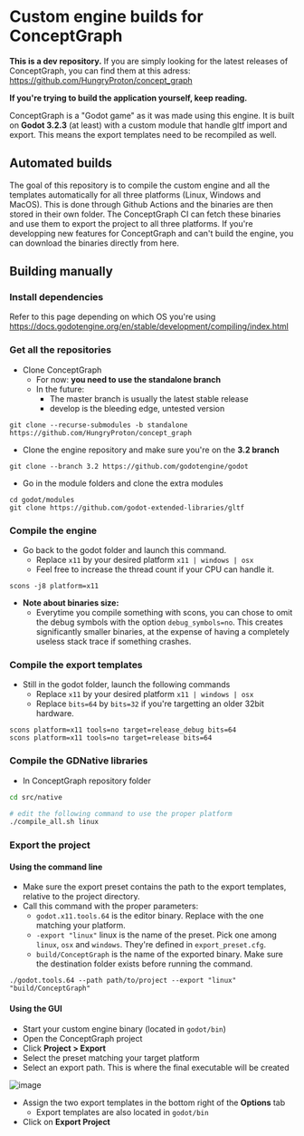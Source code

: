 # Custom engine builds for ConceptGraph

**This is a dev repository.** If you are simply looking for the latest releases of ConceptGraph, you can find them at this adress: https://github.com/HungryProton/concept_graph

**If you're trying to build the application yourself, keep reading.**


ConceptGraph is a "Godot game" as it was made using this engine. It is built on **Godot 3.2.3** (at least) with a custom module
that handle gltf import and export. This means the export templates need to be recompiled as well.

## Automated builds

The goal of this repository is to compile the custom engine and all the templates automatically for all three platforms (Linux, Windows and MacOS).
This is done through Github Actions and the binaries are then stored in their own folder. The ConceptGraph CI can fetch these binaries and use 
them to export the project to all three platforms. If you're developping new features for ConceptGraph and can't build the engine, you can download the binaries directly from here.


## Building manually

### Install dependencies

Refer to this page depending on which OS you're using
https://docs.godotengine.org/en/stable/development/compiling/index.html


### Get all the repositories

+ Clone ConceptGraph
  - For now: **you need to use the standalone branch**
  - In the future:
    + The master branch is usually the latest stable release
    + develop is the bleeding edge, untested version

```
git clone --recurse-submodules -b standalone https://github.com/HungryProton/concept_graph
```

+ Clone the engine repository and make sure you're on the **3.2 branch**
```
git clone --branch 3.2 https://github.com/godotengine/godot
```

+ Go in the module folders and clone the extra modules
```
cd godot/modules
git clone https://github.com/godot-extended-libraries/gltf
```


### Compile the engine

+ Go back to the godot folder and launch this command.
  - Replace `x11` by your desired platform `x11 | windows | osx`
  - Feel free to increase the thread count if your CPU can handle it.
```
scons -j8 platform=x11
```

+ **Note about binaries size:**
  - Everytime you compile something with scons, you can chose to omit the debug symbols
with the option `debug_symbols=no`. This creates significantly smaller binaries, at the expense
of having a completely useless stack trace if something crashes.

### Compile the export templates

+ Still in the godot folder, launch the following commands
  - Replace `x11` by your desired platform `x11 | windows | osx`
  - Replace `bits=64` by `bits=32` if you're targetting an older 32bit hardware.

```
scons platform=x11 tools=no target=release_debug bits=64
scons platform=x11 tools=no target=release bits=64
```

### Compile the GDNative libraries
+ In ConceptGraph repository folder
``` bash
cd src/native

# edit the following command to use the proper platform
./compile_all.sh linux
```

### Export the project

#### Using the command line
+ Make sure the export preset contains the path to the export templates, relative to the project directory.
+ Call this command with the proper parameters:
  - `godot.x11.tools.64` is the editor binary. Replace with the one matching your platform.
  - `-export "linux"` linux is the name of the preset. Pick one among `linux`, `osx` and `windows`. They're defined in `export_preset.cfg`.
  - `build/ConceptGraph` is the name of the exported binary. Make sure the destination folder exists before running the command.
```
./godot.tools.64 --path path/to/project --export "linux" "build/ConceptGraph"
```


#### Using the GUI

+ Start your custom engine binary (located in `godot/bin`)
+ Open the ConceptGraph project
+ Click **Project > Export**
+ Select the preset matching your target platform
+ Select an export path. This is where the final executable will be created

![image](https://user-images.githubusercontent.com/52043844/88791147-8896b100-d199-11ea-84e5-f2ae1bdaf107.png)

+ Assign the two export templates in the bottom right of the **Options** tab
  - Export templates are also located in `godot/bin`
+ Click on **Export Project**
